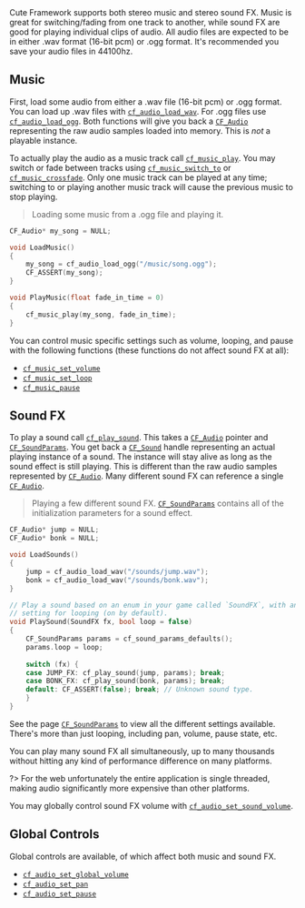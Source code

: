 [](../header.md ':include')

<br>

Cute Framework supports both stereo music and stereo sound FX. Music is great for switching/fading from one track to another, while sound FX are good for playing individual clips of audio. All audio files are expected to be in either .wav format (16-bit pcm) or .ogg format. It's recommended you save your audio files in 44100hz.

## Music

First, load some audio from either a .wav file (16-bit pcm) or .ogg format. You can load up .wav files with [`cf_audio_load_wav`](https://randygaul.github.io/cute_framework/#/audio/cf_audio_load_wav). For .ogg files use [`cf_audio_load_ogg`](https://randygaul.github.io/cute_framework/#/audio/cf_audio_load_ogg). Both functions will give you back a [`CF_Audio`](https://randygaul.github.io/cute_framework/#/audio/cf_audio) representing the raw audio samples loaded into memory. This is _not_ a playable instance.

To actually play the audio as a music track call [`cf_music_play`](https://randygaul.github.io/cute_framework/#/audio/cf_music_play). You may switch or fade between tracks using [`cf_music_switch_to`](https://randygaul.github.io/cute_framework/#/audio/cf_music_switch_to) or [`cf_music_crossfade`](https://randygaul.github.io/cute_framework/#/audio/cf_music_crossfade). Only one music track can be played at any time; switching to or playing another music track will cause the previous music to stop playing.

> Loading some music from a .ogg file and playing it.

```cpp
CF_Audio* my_song = NULL;

void LoadMusic()
{
	my_song = cf_audio_load_ogg("/music/song.ogg");
	CF_ASSERT(my_song);
}

void PlayMusic(float fade_in_time = 0)
{
	cf_music_play(my_song, fade_in_time);
}
```

You can control music specific settings such as volume, looping, and pause with the following functions (these functions do not affect sound FX at all):

- [`cf_music_set_volume`](https://randygaul.github.io/cute_framework/#/audio/cf_music_set_volume)
- [`cf_music_set_loop`](https://randygaul.github.io/cute_framework/#/audio/cf_music_set_loop)
- [`cf_music_pause`](https://randygaul.github.io/cute_framework/#/audio/cf_music_pause)

## Sound FX

To play a sound call [`cf_play_sound`](https://randygaul.github.io/cute_framework/#/audio/cf_play_sound). This takes a [`CF_Audio`](https://randygaul.github.io/cute_framework/#/audio/cf_audio) pointer and [`CF_SoundParams`](https://randygaul.github.io/cute_framework/#/audio/cf_soundparams). You get back a [`CF_Sound`](https://randygaul.github.io/cute_framework/#/audio/cf_sound) handle representing an actual playing instance of a sound. The instance will stay alive as long as the sound effect is still playing. This is different than the raw audio samples represented by [`CF_Audio`](https://randygaul.github.io/cute_framework/#/audio/cf_audio). Many different sound FX can reference a single [`CF_Audio`](https://randygaul.github.io/cute_framework/#/audio/cf_audio).

> Playing a few different sound FX. [`CF_SoundParams`](https://randygaul.github.io/cute_framework/#/audio/cf_soundparams) contains all of the initialization parameters for a sound effect.

```cpp
CF_Audio* jump = NULL;
CF_Audio* bonk = NULL;

void LoadSounds()
{
	jump = cf_audio_load_wav("/sounds/jump.wav");
	bonk = cf_audio_load_wav("/sounds/bonk.wav");
}

// Play a sound based on an enum in your game called `SoundFX`, with an optional
// setting for looping (on by default).
void PlaySound(SoundFX fx, bool loop = false)
{
	CF_SoundParams params = cf_sound_params_defaults();
	params.loop = loop;
	
	switch (fx) {
	case JUMP_FX: cf_play_sound(jump, params); break;
	case BONK_FX: cf_play_sound(bonk, params); break;
	default: CF_ASSERT(false); break; // Unknown sound type.
	}
}
```

See the page [`CF_SoundParams`](https://randygaul.github.io/cute_framework/#/audio/cf_soundparams) to view all the different settings available. There's more than just looping, including pan, volume, pause state, etc.

You can play many sound FX all simultaneously, up to many thousands without hitting any kind of performance difference on many platforms.

?> For the web unfortunately the entire application is single threaded, making audio significantly more expensive than other platforms.

You may globally control sound FX volume with [`cf_audio_set_sound_volume`](https://randygaul.github.io/cute_framework/#/audio/cf_audio_set_sound_volume).

## Global Controls

Global controls are available, of which affect both music and sound FX.

- [`cf_audio_set_global_volume`](https://randygaul.github.io/cute_framework/#/audio/cf_audio_set_global_volume)
- [`cf_audio_set_pan`](https://randygaul.github.io/cute_framework/#/audio/cf_audio_set_pan)
- [`cf_audio_set_pause`](https://randygaul.github.io/cute_framework/#/audio/cf_audio_set_pause)
